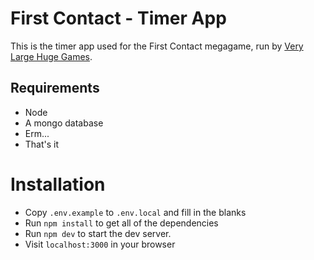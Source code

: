 # First Contact - Timer App #

This is the timer app used for the First Contact megagame,
run by [Very Large Huge Games](https://www.verylargehugegames.com/).

## Requirements ##

 * Node
 * A mongo database
 * Erm...
 * That's it

# Installation #

 * Copy `.env.example` to `.env.local` and fill in the blanks
 * Run `npm install` to get all of the dependencies
 * Run `npm dev` to start the dev server. 
 * Visit `localhost:3000` in your browser
